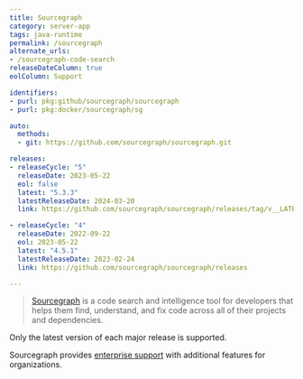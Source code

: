 ```yaml
---
title: Sourcegraph
category: server-app
tags: java-runtime
permalink: /sourcegraph
alternate_urls:
- /sourcegraph-code-search
releaseDateColumn: true
eolColumn: Support

identifiers:
- purl: pkg:github/sourcegraph/sourcegraph
- purl: pkg:docker/sourcegraph/sg

auto:
  methods:
  - git: https://github.com/sourcegraph/sourcegraph.git

releases:
- releaseCycle: "5"
  releaseDate: 2023-05-22
  eol: false
  latest: "5.3.3"
  latestReleaseDate: 2024-03-20
  link: https://github.com/sourcegraph/sourcegraph/releases/tag/v__LATEST__

- releaseCycle: "4"
  releaseDate: 2022-09-22
  eol: 2023-05-22
  latest: "4.5.1"
  latestReleaseDate: 2023-02-24
  link: https://github.com/sourcegraph/sourcegraph/releases

---
```


> [Sourcegraph](https://sourcegraph.com/) is a code search and intelligence tool for developers that helps
> them find, understand, and fix code across all of their projects and dependencies.

Only the latest version of each major release is supported.

Sourcegraph provides [enterprise support](https://about.sourcegraph.com/contact/sales) with additional features for organizations.
